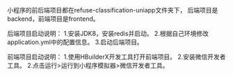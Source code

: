 小程序的前后端项目都在refuse-classification-uniapp文件夹下，
后端项目是backend，前端项目是frontend。

后端项目启动说明：
1.安装JDK8，安装redis并启动。
2.根据自己环境修改application.yml中的配置信息。
3.启动后端项目。

前端项目启动说明：
1.使用HBuilderX开发工具打开前端项目。
2.安装微信开发者工具。
2.点击运行>运行到小程序模拟器>微信开发者工具。